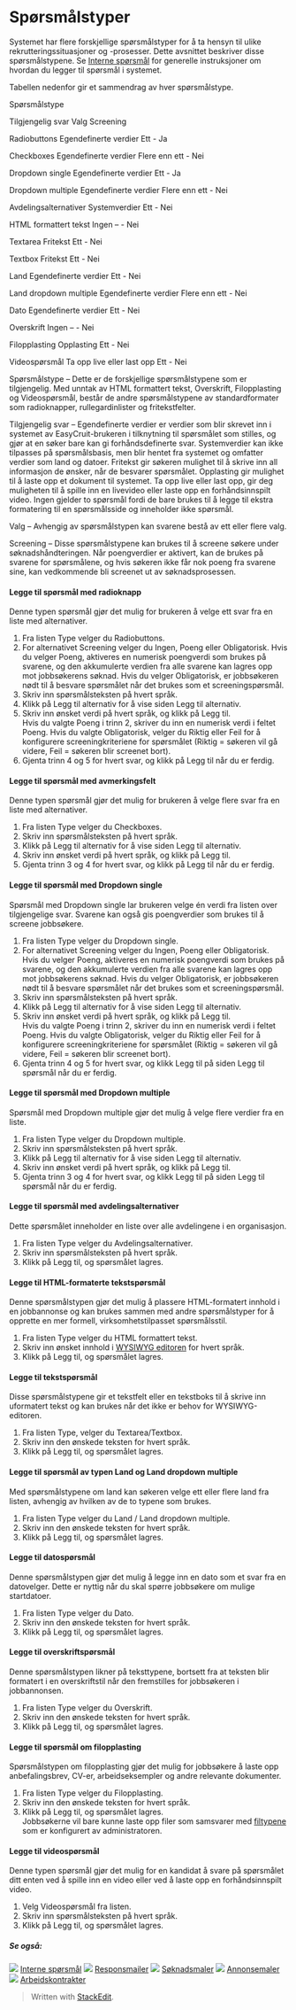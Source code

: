 # Spørsmålstyper

Systemet har flere forskjellige spørsmålstyper for å ta hensyn til ulike rekrutteringssituasjoner og -prosesser. Dette avsnittet beskriver disse spørsmålstypene. Se  [Interne spørsmål](additional_questions.htm)  for generelle instruksjoner om hvordan du legger til spørsmål i systemet.

Tabellen nedenfor gir et sammendrag av hver spørsmålstype.

Spørsmålstype

Tilgjengelig svar
Valg
Screening

Radiobuttons
Egendefinerte verdier
Ett - Ja

Checkboxes
Egendefinerte verdier
Flere enn ett - Nei

Dropdown single
Egendefinerte verdier
Ett - Ja

Dropdown multiple
Egendefinerte verdier
Flere enn ett - Nei

Avdelingsalternativer
Systemverdier
Ett - Nei

HTML formattert tekst
Ingen
– - Nei

Textarea
Fritekst
Ett - Nei

Textbox
Fritekst
Ett - Nei

Land
Egendefinerte verdier
Ett - Nei

Land dropdown multiple
Egendefinerte verdier
Flere enn ett - Nei

Dato
Egendefinerte verdier
Ett -  Nei

Overskrift
Ingen
– - Nei

Filopplasting
Opplasting
Ett - Nei

Videospørsmål
Ta opp live eller last opp
Ett - Nei

Spørsmålstype  – Dette er de forskjellige spørsmålstypene som er tilgjengelig. Med unntak av  HTML formattert tekst,  Overskrift,  Filopplasting  og  Videospørsmål, består de andre spørsmålstypene av standardformater som radioknapper, rullegardinlister og fritekstfelter.

Tilgjengelig svar  –  Egendefinerte verdier  er verdier som blir skrevet inn i systemet av EasyCruit-brukeren i tilknytning til spørsmålet som stilles, og gjør at en søker bare kan gi forhåndsdefinerte svar.  Systemverdier  kan ikke tilpasses på spørsmålsbasis, men blir hentet fra systemet og omfatter verdier som land og datoer. Fritekst gir søkeren mulighet til å skrive inn all informasjon de ønsker, når de besvarer spørsmålet. Opplasting gir mulighet til å laste opp et dokument til systemet. Ta opp live eller last opp, gir deg muligheten til å spille inn en livevideo eller laste opp en forhåndsinnspilt video. Ingen gjelder to spørsmål fordi de bare brukes til å legge til ekstra formatering til en spørsmålsside og inneholder ikke spørsmål.

Valg  – Avhengig av spørsmålstypen kan svarene bestå av ett eller flere valg.

Screening  – Disse spørsmålstypene kan brukes til å screene søkere under søknadshåndteringen. Når poengverdier er aktivert, kan de brukes på svarene for spørsmålene, og hvis søkeren ikke får nok poeng fra svarene sine, kan vedkommende bli screenet ut av søknadsprosessen.

#### Legge til spørsmål med radioknapp

Denne typen spørsmål gjør det mulig for brukeren å velge ett svar fra en liste med alternativer.

1.  Fra listen  Type  velger du  Radiobuttons.
2.  For alternativet  Screening  velger du  Ingen,  Poeng  eller  Obligatorisk. Hvis du velger  Poeng, aktiveres en numerisk poengverdi som brukes på svarene, og den akkumulerte verdien fra alle svarene kan lagres opp mot jobbsøkerens søknad. Hvis du velger  Obligatorisk, er jobbsøkeren nødt til å besvare spørsmålet når det brukes som et screeningspørsmål.
3.  Skriv inn spørsmålsteksten på hvert språk.
4.  Klikk på  Legg til alternativ  for å vise siden  Legg til alternativ.
5.  Skriv inn ønsket verdi på hvert språk, og klikk på  Legg til.  
    Hvis du valgte  Poeng  i trinn 2, skriver du inn en numerisk verdi i feltet  Poeng. Hvis du valgte  Obligatorisk, velger du  Riktig  eller  Feil  for å konfigurere screeningkriteriene for spørsmålet (Riktig  = søkeren vil gå videre,  Feil  = søkeren blir screenet bort).
6.  Gjenta trinn 4 og 5 for hvert svar, og klikk på  Legg til  når du er ferdig.

#### Legge til spørsmål med avmerkingsfelt

Denne typen spørsmål gjør det mulig for brukeren å velge flere svar fra en liste med alternativer.

1.  Fra listen  Type  velger du  Checkboxes.
2.  Skriv inn spørsmålsteksten på hvert språk.
3.  Klikk på  Legg til alternativ  for å vise siden  Legg til alternativ.
4.  Skriv inn ønsket verdi på hvert språk, og klikk på  Legg til.
5.  Gjenta trinn 3 og 4 for hvert svar, og klikk på  Legg til  når du er ferdig.

#### Legge til spørsmål med Dropdown single

Spørsmål med Dropdown single lar brukeren velge én verdi fra listen over tilgjengelige svar. Svarene kan også gis poengverdier som brukes til å screene jobbsøkere.

1.  Fra listen  Type  velger du  Dropdown single.
2.  For alternativet  Screening  velger du  Ingen,  Poeng  eller  Obligatorisk.  
    Hvis du velger  Poeng, aktiveres en numerisk poengverdi som brukes på svarene, og den akkumulerte verdien fra alle svarene kan lagres opp mot jobbsøkerens søknad. Hvis du velger  Obligatorisk, er jobbsøkeren nødt til å besvare spørsmålet når det brukes som et screeningspørsmål.
3.  Skriv inn spørsmålsteksten på hvert språk.
4.  Klikk på  Legg til alternativ  for å vise siden  Legg til alternativ.
5.  Skriv inn ønsket verdi på hvert språk, og klikk på  Legg til.  
    Hvis du valgte  Poeng  i trinn 2, skriver du inn en numerisk verdi i feltet  Poeng. Hvis du valgte  Obligatorisk, velger du  Riktig  eller  Feil  for å konfigurere screeningkriteriene for spørsmålet (Riktig  = søkeren vil gå videre,  Feil  = søkeren blir screenet bort).
6.  Gjenta trinn 4 og 5 for hvert svar, og klikk  Legg til  på siden  Legg til spørsmål  når du er ferdig.

#### Legge til spørsmål med Dropdown multiple

Spørsmål med Dropdown multiple gjør det mulig å velge flere verdier fra en liste.

1.  Fra listen  Type  velger du  Dropdown multiple.
2.  Skriv inn spørsmålsteksten på hvert språk.
3.  Klikk på  Legg til alternativ  for å vise siden  Legg til alternativ.
4.  Skriv inn ønsket verdi på hvert språk, og klikk på  Legg til.
5.  Gjenta trinn 3 og 4 for hvert svar, og klikk  Legg til  på siden  Legg til spørsmål  når du er ferdig.

#### Legge til spørsmål med avdelingsalternativer

Dette spørsmålet inneholder en liste over alle avdelingene i en organisasjon.

1.  Fra listen  Type  velger du  Avdelingsalternativer.
2.  Skriv inn spørsmålsteksten på hvert språk.
3.  Klikk på  Legg til, og spørsmålet lagres.

#### Legge til HTML-formaterte tekstspørsmål

Denne spørsmålstypen gjør det mulig å plassere HTML-formatert innhold i en jobbannonse og kan brukes sammen med andre spørsmålstyper for å opprette en mer formell, virksomhetstilpasset spørsmålsstil.

1.  Fra listen  Type  velger du  HTML formattert tekst.
2.  Skriv inn ønsket innhold i  [WYSIWYG editoren](wysiwyg_text_editor.htm)  for hvert språk.
3.  Klikk på  Legg til, og spørsmålet lagres.

#### Legge til tekstspørsmål

Disse spørsmålstypene gir et tekstfelt eller en tekstboks til å skrive inn uformatert tekst og kan brukes når det ikke er behov for WYSIWYG-editoren.

1.  Fra listen  Type, velger du  Textarea/Textbox.
2.  Skriv inn den ønskede teksten for hvert språk.
3.  Klikk på  Legg til, og spørsmålet lagres.

#### Legge til spørsmål av typen Land og Land dropdown multiple

Med spørsmålstypene om land kan søkeren velge ett eller flere land fra listen, avhengig av hvilken av de to typene som brukes.

1.  Fra listen  Type  velger du  Land / Land dropdown multiple.
2.  Skriv inn den ønskede teksten for hvert språk.
3.  Klikk på  Legg til, og spørsmålet lagres.

#### Legge til datospørsmål

Denne spørsmålstypen gjør det mulig å legge inn en dato som et svar fra en datovelger. Dette er nyttig når du skal spørre jobbsøkere om mulige startdatoer.

1.  Fra listen  Type  velger du  Dato.
2.  Skriv inn den ønskede teksten for hvert språk.
3.  Klikk på  Legg til, og spørsmålet lagres.

#### Legge til overskriftspørsmål

Denne spørsmålstypen likner på teksttypene, bortsett fra at teksten blir formatert i en overskriftstil når den fremstilles for jobbsøkeren i jobbannonsen.

1.  Fra listen  Type  velger du  Overskrift.
2.  Skriv inn den ønskede teksten for hvert språk.
3.  Klikk på  Legg til, og spørsmålet lagres.

#### Legge til spørsmål om filopplasting

Spørsmålstypen om filopplasting gjør det mulig for jobbsøkere å laste opp anbefalingsbrev, CV-er, arbeidseksempler og andre relevante dokumenter.

1.  Fra listen  Type  velger du  Filopplasting.
2.  Skriv inn den ønskede teksten for hvert språk.
3.  Klikk på  Legg til, og spørsmålet lagres.  
    Jobbsøkerne vil bare kunne laste opp filer som samsvarer med  [filtypene](setting_allowable_uploadable_document_and_image_file_types.htm)  som er konfigurert av administratoren.

#### Legge til videospørsmål

Denne typen spørsmål gjør det mulig for en kandidat å svare på spørsmålet ditt enten ved å spille inn en video eller ved å laste opp en forhåndsinnspilt video.

1.  Velg  Videospørsmål  fra listen.
2.  Skriv inn spørsmålsteksten på hvert språk.
3.  Klikk på  Legg til, og spørsmålet lagres.

##### Se også:

![](../Resources/Images/icon-document-link.png) [Interne spørsmål](additional_questions.htm)
![](../Resources/Images/icon-document-link.png) [Responsmailer](response_emails.htm)
![](../Resources/Images/icon-document-link.png) [Søknadsmaler](application_templates.htm)
![](../Resources/Images/icon-document-link.png) [Annonsemaler](vacancy_templates.htm)
![](../Resources/Images/icon-document-link.png) [Arbeidskontrakter](employment_contacts.htm)


> Written with [StackEdit](https://stackedit.io/).
<!--stackedit_data:
eyJoaXN0b3J5IjpbLTE2MDA5NzM3NDMsMjIwNDgxNDg4LC0xMz
k5MjI3ODkzXX0=
-->